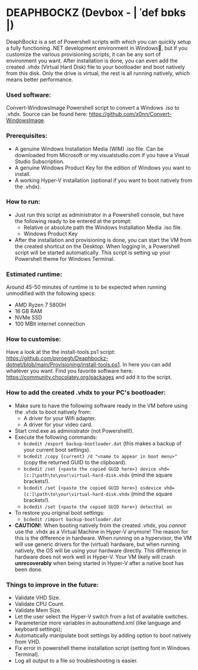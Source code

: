 # DEAPHBOCKZ (Devbox - | ˈdef bɒks |) 
DeaphBockz is a set of Powershell scripts with which you can quickly setup 
a fully functioning .NET development environment in Windows🤘, but if 
you customize the various provisioning scripts, it can be any sort of 
environment you want. After installation is done, you can even 
add the created .vhdx (Virtual Hard Disk) file to your bootloader
and boot natively from this disk. Only the drive is virtual, the rest 
is all running natively, which means better performance. 

### Used software:
Convert-WindowsImage Powershell script to convert a Windows .iso to .vhdx. Source can be found here: https://github.com/x0nn/Convert-WindowsImage.

### Prerequisites:
- A genuine Windows Installation Media (WIM) .iso file. Can be downloaded from Microsoft or my.visualstudio.com if you have a Visual Studio Subscription.
- A genuine Windows Product Key for the edition of Windows you want to install.
- A working Hyper-V installation (optional if you want to boot natively from the .vhdx).

### How to run:
- Just run this script as administrator in a Powershell console, but have the following ready to be entered at the prompt:
  - Relative or absolute path the Windows Installation Media .iso file.
  - Windows Product Key
- After the installation and provisioning is done, you can start the VM
  from the created shortcut on the Desktop. When logging in, a Powershell
  script will be started automatically. This script is setting up your
  Powershell theme for Windows Terminal.

### Estimated runtime:
Around 45-50 minutes of runtime is to be expected when running unmodified with the following specs:
- AMD Ryzen 7 5800H 
- 16 GB RAM
- NVMe SSD
- 100 MBit internet connection

### How to customise:
Have a look at the the install-tools.ps1 script: https://github.com/pvroegh/Deaphbockz-dotnet/blob/main/Provisioning/install-tools.ps1.
In here you can add whatever you want. Find you favorite software here: https://community.chocolatey.org/packages and add it to the script.
  
### How to add the created .vhdx to your PC's bootloader:
- Make sure to have the following software ready in the VM before using the .vhdx to boot natively from:
  - A driver for your Wifi adapter. 
  - A driver for your video card.
- Start cmd.exe as administrator (not Powershell!).
- Execute the following commands: 
  - `bcdedit /export backup-bootloader.dat` (this makes a backup of your current boot settings).
  - `bcdedit /copy {current} /d "<name to appear in boot menu>"` (copy the returned GUID to the clipboard).
  - `bcdedit /set {<paste the copied GUID here>} device vhd=[c:]\path\to\your\virtual-hard-disk.vhdx` (mind the square brackets!).
  - `bcdedit /set {<paste the copied GUID here>} osdevice vhd=[c:]\path\to\your\virtual-hard-disk.vhdx` (mind the square brackets!).
  - `bcdedit /set {<paste the copied GUID here>} detecthal on`
- To restore you original boot settings:
  - `bcdedit /import backup-bootloader.dat`
- **CAUTION!**: When booting natively from the created .vhdx, you _cannot_ use the .vhdx as a Virtual Machine in Hyper-V anymore! The reason for this is the difference in hardware. When running on a hypervisor, the VM will use generic drivers for the (virtual) hardware, but when running natively, the OS will be using your hardware directly. This difference in hardware does not work well in Hyper-V. Your VM likely will crash **unrecoverably** when being started in Hyper-V after a native boot has been done. 

### Things to improve in the future:
- Validate VHD Size.
- Validate CPU Count.
- Validate Mem Size.
- Let the user select the Hyper-V switch from a list of available switches.
- Parameterize more variables in autounattend.xml (like language and keyboard settings);
- Automatically manipulate boot settings by adding option to boot natively from VHD.
- Fix error in powershell theme installation script (setting font in Windows Terminal).
- Log all output to a file so troubleshooting is easier.
